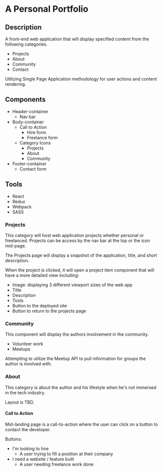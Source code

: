 # A Personal Portfolio

## Description

A front-end web application that will display specified content from the following categories.

- Projects
- About
- Community
- Contact

Utilizing Single Page Application methodology for user actions and content rendering.

## Components

- Header-container
  - Nav bar
- Body-container
  - Call to Action
    - Hire form
    - Freelance form
  - Category Icons
    - Projects
    - About
    - Community
- Footer-container
  - Contact form

## Tools

- React
- Redux
- Webpack
- SASS

### Projects

This category will host web application projects whether personal or freelanced. Projects can be access by the nav bar at the top or the icon mid-page.

The Projects page will display a snapshot of the application, title, and short description.

When the project is clicked, it will open a project item component that will have a more detailed view including:
- Image: displaying 3 different viewport sizes of the web app
- Title
- Description
- Tools
- Button to the deployed site
- Button to return to the projects page

### Community

This component will display the authors involvement in the community.

- Volunteer work
- Meetups

Attempting to utilize the Meetup API to pull information for groups the author is involved with.

### About

This category is about the author and his lifestyle when he's not immersed in the tech industry.

Layout is TBD.

#### Call to Action

Mid-landing page is a call-to-action where the user can click on a button to contact the developer.

Buttons:
- I'm looking to hire
  - A user trying to fill a position at their company
- I need a website / feature built
  - A user needing freelance work done
